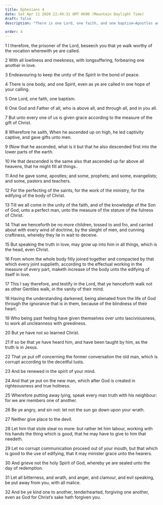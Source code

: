 ```yaml
---
title: Ephesians 4
date: Sat Apr 11 2020 22:49:31 GMT-0600 (Mountain Daylight Time)
draft: false
description: "There is one Lord, one faith, and one baptism—Apostles and prophets are essential to the Church—The Saints are exhorted to live righteously—They are sealed unto the day of redemption."

order: 4
---
```

    
1 I therefore, the prisoner of the Lord, beseech you that ye walk worthy of the vocation wherewith ye are called.

2 With all lowliness and meekness, with longsuffering, forbearing one another in love.

3 Endeavouring to keep the unity of the Spirit in the bond of peace.

4 There is one body, and one Spirit, even as ye are called in one hope of your calling.

5 One Lord, one faith, one baptism.

6 One God and Father of all, who is above all, and through all, and in you all.

7 But unto every one of us is given grace according to the measure of the gift of Christ.

8 Wherefore he saith, When he ascended up on high, he led captivity captive, and gave gifts unto men.

9 (Now that he ascended, what is it but that he also descended first into the lower parts of the earth.

10 He that descended is the same also that ascended up far above all heavens, that he might fill all things..

11 And he gave some, apostles; and some, prophets; and some, evangelists; and some, pastors and teachers.

12 For the perfecting of the saints, for the work of the ministry, for the edifying of the body of Christ.

13 Till we all come in the unity of the faith, and of the knowledge of the Son of God, unto a perfect man, unto the measure of the stature of the fulness of Christ.

14 That we henceforth be no more children, tossed to and fro, and carried about with every wind of doctrine, by the sleight of men, and cunning craftiness, whereby they lie in wait to deceive.

15 But speaking the truth in love, may grow up into him in all things, which is the head, even Christ.

16 From whom the whole body fitly joined together and compacted by that which every joint supplieth, according to the effectual working in the measure of every part, maketh increase of the body unto the edifying of itself in love.

17 This I say therefore, and testify in the Lord, that ye henceforth walk not as other Gentiles walk, in the vanity of their mind.

18 Having the understanding darkened, being alienated from the life of God through the ignorance that is in them, because of the blindness of their heart.

19 Who being past feeling have given themselves over unto lasciviousness, to work all uncleanness with greediness.

20 But ye have not so learned Christ.

21 If so be that ye have heard him, and have been taught by him, as the truth is in Jesus.

22 That ye put off concerning the former conversation the old man, which is corrupt according to the deceitful lusts.

23 And be renewed in the spirit of your mind.

24 And that ye put on the new man, which after God is created in righteousness and true holiness.

25 Wherefore putting away lying, speak every man truth with his neighbour: for we are members one of another.

26 Be ye angry, and sin not: let not the sun go down upon your wrath.

27 Neither give place to the devil.

28 Let him that stole steal no more: but rather let him labour, working with his hands the thing which is good, that he may have to give to him that needeth.

29 Let no corrupt communication proceed out of your mouth, but that which is good to the use of edifying, that it may minister grace unto the hearers.

30 And grieve not the holy Spirit of God, whereby ye are sealed unto the day of redemption.

31 Let all bitterness, and wrath, and anger, and clamour, and evil speaking, be put away from you, with all malice.

32 And be ye kind one to another, tenderhearted, forgiving one another, even as God for Christ’s sake hath forgiven you.
